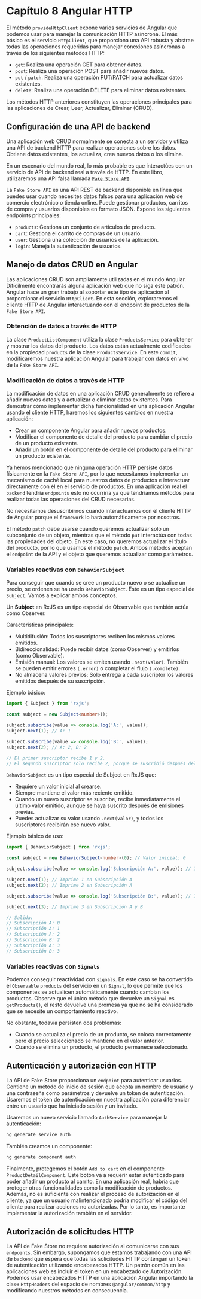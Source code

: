 # Capítulo 8 Angular HTTP

El método `provideHttpClient` expone varios servicios de Angular que podemos usar para manejar la comunicación HTTP asíncrona. El más básico es el servicio `HttpClient`, que proporciona una API robusta y abstrae todas las operaciones requeridas para manejar conexiones asíncronas a través de los siguientes métodos HTTP:

* `get`: Realiza una operación GET para obtener datos.
* `post`: Realiza una operación POST para añadir nuevos datos.
* `put` / `patch`: Realiza una operación PUT/PATCH para actualizar datos existentes.
* `delete`: Realiza una operación DELETE para eliminar datos existentes.

Los métodos HTTP anteriores constituyen las operaciones principales para las aplicaciones de Crear, Leer, Actualizar, Eliminar (CRUD).

## Configuración de una API de backend

Una aplicación web CRUD normalmente se conecta a un servidor y utiliza una API de backend HTTP para realizar operaciones sobre los datos. Obtiene datos existentes, los actualiza, crea nuevos datos o los elimina.

En un escenario del mundo real, lo más probable es que interactúes con un servicio de API de backend real a través de HTTP. En este libro, utilizaremos una API falsa llamada [`Fake Store API`](https://fakestoreapi.com/).

La `Fake Store API` es una API REST de backend disponible en línea que puedes usar cuando necesites datos falsos para una aplicación web de comercio electrónico o tienda online. Puede gestionar productos, carritos de compra y usuarios disponibles en formato JSON. Expone los siguientes endpoints principales:

* `products`: Gestiona un conjunto de artículos de producto.
* `cart`: Gestiona el carrito de compras de un usuario.
* `user`: Gestiona una colección de usuarios de la aplicación.
* `login`: Maneja la autenticación de usuarios.

## Manejo de datos CRUD en Angular

Las aplicaciones CRUD son ampliamente utilizadas en el mundo Angular. Difícilmente encontrarás alguna aplicación web que no siga este patrón. Angular hace un gran trabajo al soportar este tipo de aplicación al proporcionar el servicio `HttpClient`. En esta sección, exploraremos el cliente HTTP de Angular interactuando con el endpoint de productos de la `Fake Store API`.

### Obtención de datos a través de HTTP

La clase `ProductListComponent` utiliza la clase `ProductsService` para obtener y mostrar los datos del producto. Los datos están actualmente codificados en la propiedad `products` de la clase `ProductsService`. En este `commit`, modificaremos nuestra aplicación Angular para trabajar con datos en vivo de la `Fake Store API`.

### Modificación de datos a través de HTTP

La modificación de datos en una aplicación CRUD generalmente se refiere a añadir nuevos datos y a actualizar o eliminar datos existentes. Para demostrar cómo implementar dicha funcionalidad en una aplicación Angular usando el cliente HTTP, haremos los siguientes cambios en nuestra aplicación:

* Crear un componente Angular para añadir nuevos productos.
* Modificar el componente de detalle del producto para cambiar el precio de un producto existente.
* Añadir un botón en el componente de detalle del producto para eliminar un producto existente.

Ya hemos mencionado que ninguna operación HTTP persiste datos físicamente en la `Fake Store API`, por lo que necesitamos implementar un mecanismo de caché local para nuestros datos de productos e interactuar directamente con él en el servicio de productos. En una aplicación real el `backend` tendría `endpoints` esto no ocurriría ya que tendríamos métodos para realizar todas las operaciones del CRUD necesarias.

No necesitamos desuscribirnos cuando interactuamos con el cliente HTTP de Angular porque el `framework` lo hará automáticamente por nosotros.

El método `patch` debe usarse cuando queremos actualizar solo un subconjunto de un objeto, mientras que el método `put` interactúa con todas las propiedades del objeto. En este caso, no queremos actualizar el título del producto, por lo que usamos el método `patch`. Ambos métodos aceptan el `endpoint` de la API y el objeto que queremos actualizar como parámetros.

### Variables reactivas con `BehaviorSubject`

Para conseguir que cuando se cree un producto nuevo o se actualice un precio, se ordenen se ha usado `BehaviorSubject`. Este es un tipo especial de `Subject`. Vamos a explicar ambos conceptos.

Un **Subject** en RxJS es un tipo especial de Observable que también actúa como Observer.

Características principales:

- Multidifusión: Todos los suscriptores reciben los mismos valores emitidos.
- Bidireccionalidad: Puede recibir datos (como Observer) y emitirlos (como Observable).
- Emisión manual: Los valores se emiten usando `.next(valor)`. También se pueden emitir errores `(.error)` o completar el flujo `(.complete)`.
- No almacena valores previos: Solo entrega a cada suscriptor los valores emitidos después de su suscripción.

Ejemplo básico:

```typescript
import { Subject } from 'rxjs';

const subject = new Subject<number>();

subject.subscribe(value => console.log('A:', value));
subject.next(1); // A: 1

subject.subscribe(value => console.log('B:', value));
subject.next(2); // A: 2, B: 2

// El primer suscriptor recibe 1 y 2.
// El segundo suscriptor solo recibe 2, porque se suscribió después del 1.
```

`BehaviorSubject` es un tipo especial de Subject en RxJS que:

- Requiere un valor inicial al crearse.
- Siempre mantiene el valor más reciente emitido.
- Cuando un nuevo suscriptor se suscribe, recibe inmediatamente el último valor emitido, aunque se haya suscrito después de emisiones previas.
- Puedes actualizar su valor usando `.next(valor)`, y todos los suscriptores recibirán ese nuevo valor.

Ejemplo básico de uso:

```typescript
import { BehaviorSubject } from 'rxjs';

const subject = new BehaviorSubject<number>(0); // Valor inicial: 0

subject.subscribe(value => console.log('Subscripción A:', value)); // Imprime 0

subject.next(1); // Imprime 1 en Subscripción A
subject.next(2); // Imprime 2 en Subscripción A

subject.subscribe(value => console.log('Subscripción B:', value)); // Imprime 2 en Subscripción B

subject.next(3); // Imprime 3 en Subscripción A y B

// Salida:
// Subscripción A: 0
// Subscripción A: 1
// Subscripción A: 2
// Subscripción B: 2
// Subscripción A: 3
// Subscripción B: 3
```
### Variables reactivas con `Signals`

Podemos conseguir reactividad con `signals`. En este caso se ha convertido el `Observable` `products` del servicio en un `Signal`, lo que permite que los componentes se actualicen automáticamente cuando cambian los productos. Observe que el único método que devuelve un `Signal` es `getProducts()`, el resto devuelve una promesa ya que no se ha considerado que se necesite un comportamiento reactivo.

No obstante, todavía persisten dos problemas:

* Cuando se actualiza el precio de un producto, se coloca correctamente pero el precio seleccionado se mantiene en el valor anterior.
* Cuando se elimina un producto, el producto permanece seleccionado.

## Autenticación y autorización con HTTP

La API de Fake Store proporciona un `endpoint` para autenticar usuarios. Contiene un método de inicio de sesión que acepta un nombre de usuario y una contraseña como parámetros y devuelve un token de autenticación. Usaremos el token de autenticación en nuestra aplicación para diferenciar entre un usuario que ha iniciado sesión y un invitado.

Usaremos un nuevo servicio llamado `AuthService` para manejar la autenticación:

```bash
ng generate service auth
``` 

 También creamos un componente:

```bash
ng generate component auth
```

Finalmente, protegemos el botón `Add to cart` en el componente `ProductDetailComponent`. Este botón va a requerir estar autenticado para poder añadir un producto al carrito. En una aplicación real, habría que proteger otras funcionalidades como la modificación de productos. Además, no es suficiente con realizar el proceso de autorización en el cliente, ya que un usuario malintencionado podría modificar el código del cliente para realizar acciones no autorizadas. Por lo tanto, es importante implementar la autorización también en el servidor.

## Autorización de solicitudes HTTP

La API de Fake Store no requiere autorización al comunicarse con sus `endpoints`. Sin
embargo, supongamos que estamos trabajando con una API de `backend` que espera que todas las solicitudes HTTP contengan un
token de autenticación utilizando encabezados HTTP. Un patrón común en las aplicaciones web es incluir
el token en un encabezado de Autorización. Podemos usar encabezados HTTP en una aplicación Angular
importando la clase `HttpHeaders` del espacio de nombres `@angular/common/http` y modificando nuestros
métodos en consecuencia.


